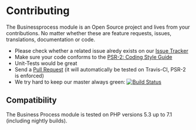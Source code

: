 Contributing
============

The Businessprocess module is an Open Source project and lives from your contributions.
No matter whether these are feature requests, issues, translations, documentation or
code.

* Please check whether a related issue alredy exists on our [Issue Tracker](https://github.com/icinga/icingaweb2-module-businessprocess/issues)
* Make sure your code conforms to the [PSR-2: Coding Style Guide](http://www.php-fig.org/psr/psr-2/)
* Unit-Tests would be great
* Send a [Pull Request](https://github.com/Icinga/icingaweb2-module-businessprocess/pulls)
 (it will automatically be tested on Travis-CI, PSR-2 is enforced)
* We try hard to keep our master always green: [![Build Status](https://travis-ci.org/Icinga/icingaweb2-module-businessprocess.svg?branch=master)](https://travis-ci.org/Icinga/icingaweb2-module-businessprocess)

Compatibility
-------------

The Business Process module is tested on PHP versions 5.3 up to 7.1 (including
nightly builds).
